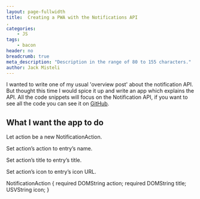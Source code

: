 ```yaml
---
layout: page-fullwidth
title:  Creating a PWA with the Notifications API
,
categories:
    - JS
tags:
    - bacon
header: no
breadcrumb: true
meta_description: "Description in the range of 80 to 155 characters."
author: Jack Misteli
---
```


I wanted to write one of my usual 'overview post' about the notification API. But thought this time I would spice it up and write an app which explains the API. All the code snippets will focus on the Notification API, if you want to see all the code you can see it on [GitHub](https://github.com/Otomakan/jmisteli.github.iosnippets/resteye).

## What I want the app to do 




<!-- all the options 
An options object containing any custom settings that you want to apply to the notification. The possible options are:
dir: The direction in which to display the notification. It defaults to auto, which just adopts the browser's language setting behavior, but you can override that behaviour by setting values of ltr and rtl (although most browsers seem to ignore these settings.)
lang: The notification's language, as specified using a DOMString representing a BCP 47 language tag. See the Sitepoint ISO 2 letter language codes page for a simple reference.
badge: A USVString containing the URL of the image used to represent the notification when there isn't enough space to display the notification itself.
body: A DOMString representing the body text of the notification, which is displayed below the title.
tag: A DOMString representing an identifying tag for the notification.
icon: A USVString containing the URL of an icon to be displayed in the notification.
image: a USVString containing the URL of an image to be displayed in the notification.
data: Arbitrary data that you want associated with the notification. This can be of any data type.
vibrate: A vibration pattern for the device's vibration hardware to emit with the notification.
renotify: A Boolean specifying whether the user should be notified after a new notification replaces an old one. The default is false, which means they won't be notified.
requireInteraction: Indicates that a notification should remain active until the user clicks or dismisses it, rather than closing automatically. The default value is false.
actions: An array of NotificationActions representing the actions available to the user when the notification is presented. These are options the user can choose among in order to act on the action within the context of the notification itself. The action's name is sent to the service worker notification handler to let it know the action was selected by the user.
silent: A Boolean specifying whether the notification is silent  (no sounds or vibrations  issued), regardless of the device settings. The default is false, which means it won't be silent. -->

Let action be a new NotificationAction.

Set action’s action to entry’s name.

Set action’s title to entry’s title.

Set action’s icon to entry’s icon URL.

NotificationAction
{
  required DOMString action;
  required DOMString title;
  USVString icon;
}